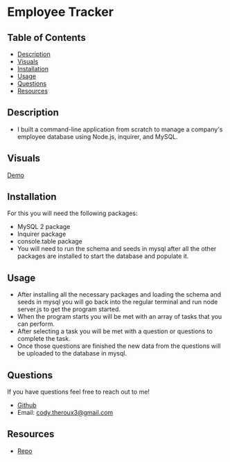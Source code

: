 # Employee Tracker

## Table of Contents
- [Description](#description)
- [Visuals](#visuals)
- [Installation](#installation)
- [Usage](#usage)
- [Questions](#questions)
- [Resources](#resources)

## Description
- I built a command-line application from scratch to manage a company's employee database using Node.js, inquirer, and MySQL.

## Visuals
[Demo](https://drive.google.com/file/d/1UapvUinXIIYj_S7IaiBco6bUd-DKb187/view)

## Installation
For this you will need the following packages:
- MySQL 2 package
- Inquirer package
- console.table package
- You will need to run the schema and seeds in mysql after all the other packages are installed to start the database and populate it.

## Usage
- After installing all the necessary packages and loading the schema and seeds in mysql you will go back into the regular terminal and run node server.js to get the program started.
- When the program starts you will be met with an array of tasks that you can perform.
- After selecting a task you will be met with a question or questions to complete the task.
- Once those questions are finished the new data from the questions will be uploaded to the database in mysql.

## Questions
If you have questions feel free to reach out to me!
- [Github](https://github.com/codytheroux96)
- Email: cody.theroux3@gmail.com

## Resources
- [Repo](https://github.com/codytheroux96/employee-tracker)